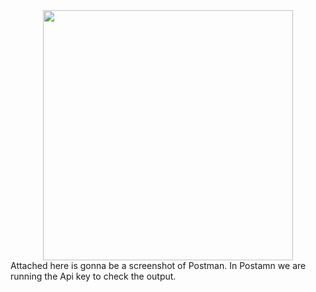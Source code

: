 <div align="center">
    <img src="101344680_comp3123_labtest2/weather-app/ss/Postman.png" width="400px"</img>
    
</div>Attached here is gonna be a screenshot of Postman. In Postamn we are running the Api key to check the output.

